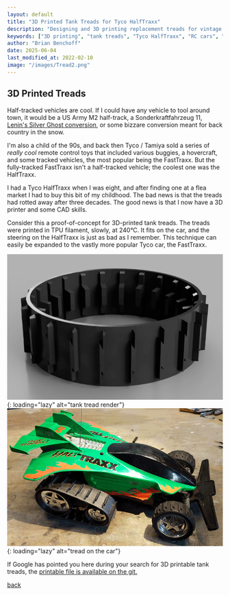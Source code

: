 ```yaml
---
layout: default
title: "3D Printed Tank Treads for Tyco HalfTraxx"
description: "Designing and 3D printing replacement treads for vintage Tyco HalfTraxx RC vehicles using TPU filament"
keywords: ["3D printing", "tank treads", "Tyco HalfTraxx", "RC cars", "TPU printing", "vintage toys", "restoration", "mechanical design"]
author: "Brian Benchoff"
date: 2025-06-04
last_modified_at: 2022-02-10
image: "/images/Tread2.png"
---
```



## 3D Printed Treads

Half-tracked vehicles are cool. If I could have any vehicle to tool around town, it would be a US Army M2 half-track, a Sonderkraftfahrzeug 11, [Lenin's Silver Ghost conversion](https://en.wikipedia.org/wiki/K%C3%A9gresse_track#/media/File:Rolls-Royce_Silver_Ghost_K%C3%A9gresse.jpg), or some bizzare conversion meant for back country in the snow.

I'm also a child of the 90s, and back then Tyco / Tamiya sold a series of _really cool_ remote control toys that included various buggies, a hovercraft, and some tracked vehicles, the most popular being the FastTraxx. But the fully-tracked FastTraxx isn't a half-tracked vehicle; the coolest one was the HalfTraxx.

I had a Tyco HalfTraxx when I was eight, and after finding one at a flea market I had to buy this bit of my childhood. The bad news is that the treads had rotted away after three decades. The good news is that I now have a 3D printer and some CAD skills.

Consider this a proof-of-concept for 3D-printed tank treads. The treads were printed in TPU filament, slowly, at 240°C. It fits on the car, and the steering on the HalfTraxx is just as bad as I remember. This technique can easily be expanded to the vastly more popular Tyco car, the FastTraxx.

![tank tread render](/images/Tread1.png){: loading="lazy" alt="tank tread render"}
![tread on the car](/images/Tread2.png){: loading="lazy" alt="tread on the car"}

If Google has pointed you here during your search for 3D printable tank treads, the [printable file is available on the git.](https://github.com/bbenchoff/HalfTraxx)

[back](../)
